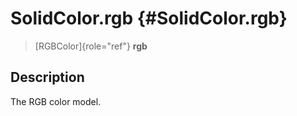 SolidColor.rgb {#SolidColor.rgb}
==============

> [RGBColor]{role="ref"} **rgb**

Description
-----------

The RGB color model.
